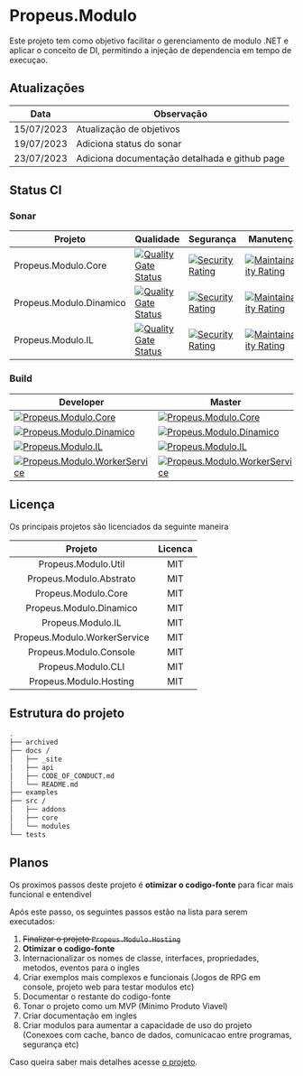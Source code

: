 # Propeus.Modulo

Este projeto tem como objetivo facilitar o gerenciamento de modulo .NET e aplicar o conceito de DI, permitindo a injeção de dependencia
em tempo de execuçao.

## Atualizações
| Data | Observação |
|-|-|
|15/07/2023 | Atualização de objetivos|
|19/07/2023 | Adiciona status do sonar|
|23/07/2023 | Adiciona documentação detalhada e github page|
## Status CI

### Sonar
|Projeto                |Qualidade                                                                                                                                                                                                                                |Segurança                                                                                                                                                                                                                               |Manutenção                                                                                                                                                                                                                                  |Confiabilidade                                                                                               																																   |
|-----------------------|-----------------------------------------------------------------------------------------------------------------------------------------------------------------------------------------------------------------------------------------|----------------------------------------------------------------------------------------------------------------------------------------------------------------------------------------------------------------------------------------|--------------------------------------------------------------------------------------------------------------------------------------------------------------------------------------------------------------------------------------------|----------------------------------------------------------------------------------------------------------------------------------------------------------------------------------------------------------------------------------------------|
|Propeus.Modulo.Core    |[![Quality Gate Status](https://sonarcloud.io/api/project_badges/measure?project=propeus-modulo-core_propeus-modulo-core&metric=alert_status)](https://sonarcloud.io/summary/new_code?id=propeus-modulo-core_propeus-modulo-core)        |[![Security Rating](https://sonarcloud.io/api/project_badges/measure?project=propeus-modulo-core_propeus-modulo-core&metric=security_rating)](https://sonarcloud.io/summary/new_code?id=propeus-modulo-core_propeus-modulo-core)        |[![Maintainability Rating](https://sonarcloud.io/api/project_badges/measure?project=propeus-modulo-core_propeus-modulo-core&metric=sqale_rating)](https://sonarcloud.io/summary/new_code?id=propeus-modulo-core_propeus-modulo-core)        |[![Reliability Rating](https://sonarcloud.io/api/project_badges/measure?project=propeus-modulo-core_propeus-modulo-core&metric=reliability_rating)](https://sonarcloud.io/summary/new_code?id=propeus-modulo-core_propeus-modulo-core)        |
|Propeus.Modulo.Dinamico|[![Quality Gate Status](https://sonarcloud.io/api/project_badges/measure?project=propeus-modulo-core_propeus-modulo-dinamico&metric=alert_status)](https://sonarcloud.io/summary/new_code?id=propeus-modulo-core_propeus-modulo-dinamico)|[![Security Rating](https://sonarcloud.io/api/project_badges/measure?project=propeus-modulo-core_propeus-modulo-dinamico&metric=security_rating)](https://sonarcloud.io/summary/new_code?id=propeus-modulo-core_propeus-modulo-dinamico)|[![Maintainability Rating](https://sonarcloud.io/api/project_badges/measure?project=propeus-modulo-core_propeus-modulo-dinamico&metric=sqale_rating)](https://sonarcloud.io/summary/new_code?id=propeus-modulo-core_propeus-modulo-dinamico)|[![Reliability Rating](https://sonarcloud.io/api/project_badges/measure?project=propeus-modulo-core_propeus-modulo-dinamico&metric=reliability_rating)](https://sonarcloud.io/summary/new_code?id=propeus-modulo-core_propeus-modulo-dinamico)|
|Propeus.Modulo.IL      |[![Quality Gate Status](https://sonarcloud.io/api/project_badges/measure?project=propeus-modulo-core_propeus-modulo-il&metric=alert_status)](https://sonarcloud.io/summary/new_code?id=propeus-modulo-core_propeus-modulo-il)            |[![Security Rating](https://sonarcloud.io/api/project_badges/measure?project=propeus-modulo-core_propeus-modulo-il&metric=security_rating)](https://sonarcloud.io/summary/new_code?id=propeus-modulo-core_propeus-modulo-il)            |[![Maintainability Rating](https://sonarcloud.io/api/project_badges/measure?project=propeus-modulo-core_propeus-modulo-il&metric=sqale_rating)](https://sonarcloud.io/summary/new_code?id=propeus-modulo-core_propeus-modulo-il)            |[![Reliability Rating](https://sonarcloud.io/api/project_badges/measure?project=propeus-modulo-core_propeus-modulo-il&metric=reliability_rating)](https://sonarcloud.io/summary/new_code?id=propeus-modulo-core_propeus-modulo-il)            |

### Build      
|Developer																																																								  |Master																																																							 |
|-----------------------------------------------------------------------------------------------------------------------------------------------------------------------------------------------------------------------------------------|----------------------------------------------------------------------------------------------------------------------------------------------------------------------------------------------------------------------------------|
| [![Propeus.Modulo.Core](https://github.com/Propeus/Modulo/actions/workflows/propeus-modulo-core.yml/badge.svg?branch=develop)](https://github.com/Propeus/Modulo/actions/workflows/propeus-modulo-core.yml)                	          | [![Propeus.Modulo.Core](https://github.com/Propeus/Modulo/actions/workflows/propeus-modulo-core.yml/badge.svg)](https://github.com/Propeus/Modulo/actions/workflows/propeus-modulo-core.yml)               	                     |
| [![Propeus.Modulo.Dinamico](https://github.com/Propeus/Modulo/actions/workflows/propeus-modulo-dinamico.yml/badge.svg?branch=develop)](https://github.com/Propeus/Modulo/actions/workflows/propeus-modulo-dinamico.yml)		          | [![Propeus.Modulo.Dinamico](https://github.com/Propeus/Modulo/actions/workflows/propeus-modulo-dinamico.yml/badge.svg)](https://github.com/Propeus/Modulo/actions/workflows/propeus-modulo-dinamico.yml)         	             |
| [![Propeus.Modulo.IL](https://github.com/Propeus/Modulo/actions/workflows/propeus-modulo-il.yml/badge.svg?branch=develop)](https://github.com/Propeus/Modulo/actions/workflows/propeus-modulo-il.yml)                      	          | [![Propeus.Modulo.IL](https://github.com/Propeus/Modulo/actions/workflows/propeus-modulo-il.yml/badge.svg)](https://github.com/Propeus/Modulo/actions/workflows/propeus-modulo-il.yml)                  	                     |
| [![Propeus.Modulo.WorkerService](https://github.com/Propeus/Modulo/actions/workflows/propeus-modulo-worker-service.yml/badge.svg?branch=develop)](https://github.com/Propeus/Modulo/actions/workflows/propeus-modulo-worker-service.yml)| [![Propeus.Modulo.WorkerService](https://github.com/Propeus/Modulo/actions/workflows/propeus-modulo-worker-service.yml/badge.svg)](https://github.com/Propeus/Modulo/actions/workflows/propeus-modulo-worker-service.yml) 	     |
	
## Licença

Os principais projetos são licenciados da seguinte maneira


|            Projeto           | Licenca |
|:----------------------------:|:-------:|
| Propeus.Modulo.Util          |   MIT   |
| Propeus.Modulo.Abstrato      |   MIT   |
| Propeus.Modulo.Core          |   MIT   |
| Propeus.Modulo.Dinamico      |   MIT   |
| Propeus.Modulo.IL            |   MIT   |
| Propeus.Modulo.WorkerService |   MIT   |
| Propeus.Modulo.Console       |   MIT   |
| Propeus.Modulo.CLI           |   MIT   |
| Propeus.Modulo.Hosting       |   MIT   |

## Estrutura do projeto
```bash
.
├── archived 
├── docs /
│   ├── _site
│   ├── api
│   ├── CODE_OF_CONDUCT.md
│   └── README.md
├── examples 
├── src /
│   ├── addons
│   ├── core 
│   └── modules
└── tests 
```
## Planos

Os proximos passos deste projeto é **otimizar o codigo-fonte** para ficar mais funcional e entendivel

Após este passo, os seguintes passos estão na lista para serem executados:

1. ~~Finalizar o projeto `Propeus.Modulo.Hosting`~~
1. **Otimizar o codigo-fonte**
1. Internacionalizar os nomes de classe, interfaces, propriedades, metodos, eventos para o ingles
1. Criar exemplos mais complexos e funcionais (Jogos de RPG em console, projeto web para testar modulos etc)
1. Documentar o restante do codigo-fonte
1. Tonar o projeto como um MVP (Mínimo Produto Viavel)
1. Criar documentação em ingles
1. Criar modulos para aumentar a capacidade de uso do projeto (Conexoes com cache, banco de dados, comunicacao entre programas, segurança etc)

Caso queira saber mais detalhes acesse [o projeto](https://propeus.github.io/Modulo/).

